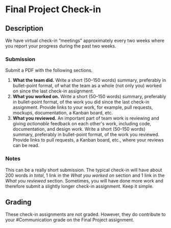 # Final Project Check-in

## Description

We have virtual check-in “meetings” approximately every two weeks where you report your progress during the past two weeks.

### Submission

Submit a PDF with the following sections.

1. **What the team did.** Write a short (50–150 words) summary, preferably in bullet-point format, of what the team as a whole (not only you) worked on since the last check-in assignment.
2. **What you worked on.** Write a short (50–150 words) summary, preferably in bullet-point format, of the work you did since the last check-in assignment. Provide links to your work, for example, pull requests, mockups, documentation, a Kanban board, etc.
3. **What you reviewed.** An important part of team work is reviewing and giving _actionable_ feedback on each other's work, including code, documentation, and design work. Write a short (50–150 words) summary, preferably in bullet-point format, of the work you reviewed. Provide links to pull requests, a Kanban board, etc., where your reviews can be read.

### Notes

This can be a really short submission. The typical check-in will have about 200 words _in total_, 1 link in the _What you worked on_ section and 1 link in the _What you reviewed_ section. Sometimes, you will have done more work and therefore submit a slightly longer check-in assignment. Keep it simple.

## Grading

These check-in assignments are not graded. However, they do contribute to your #Communication grade on the Final Project assignment.
